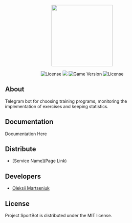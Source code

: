 <p align="center">
      <img src="https://i.ibb.co/p45WGzh/dumbbell-sport-5072-1.png" width="200">
</p>

<p align="center">
   <img src="https://img.shields.io/badge/Python-3.10-blue" alt="License">
   <img src="https://img.shields.io/badge/Aiogram-2.24-blueviolet">
   <img src="https://img.shields.io/badge/Version-v1.0-blue" alt="Game Version">
   <img src="https://img.shields.io/badge/License-MIT-brightgreen" alt="License">
</p>

## About

Telegram bot for choosing training programs, monitoring the implementation of exercises and keeping statistics.

## Documentation

Documentation Here

## Distribute

- [Service Name](Page Link)


## Developers

- [Oleksii Martseniuk](https://github.com/OleksiiMartseniuk)

## License
Project SportBot is distributed under the MIT license.
